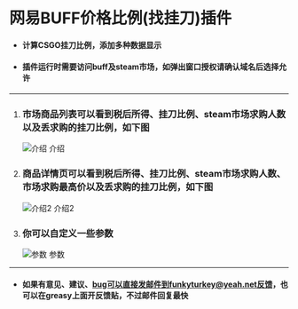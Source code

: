 # 网易BUFF价格比例(找挂刀)插件

* #### 计算CSGO挂刀比例，添加多种数据显示

* #### 插件运行时需要访问buff及steam市场，如弹出窗口授权请确认域名后选择允许

-----

1. ### 市场商品列表可以看到税后所得、挂刀比例、steam市场求购人数以及丢求购的挂刀比例，如下图  

   ![介绍 介绍](https://gitee.com/pronax/self-use-oil-warehouse/raw/master/%E7%BD%91%E6%98%93BUFF%E4%BB%B7%E6%A0%BC%E6%AF%94%E4%BE%8B(%E6%89%BE%E6%8C%82%E5%88%80)%E6%8F%92%E4%BB%B6/%E4%BB%8B%E7%BB%8D1.png)    

2. ### 商品详情页可以看到税后所得、挂刀比例、steam市场求购人数、市场求购最高价以及丢求购的挂刀比例，如下图  

   ![介绍2 介绍2](https://gitee.com/pronax/self-use-oil-warehouse/raw/master/%E7%BD%91%E6%98%93BUFF%E4%BB%B7%E6%A0%BC%E6%AF%94%E4%BE%8B(%E6%89%BE%E6%8C%82%E5%88%80)%E6%8F%92%E4%BB%B6/%E4%BB%8B%E7%BB%8D2.png)

3. ### 你可以自定义一些参数  

   ![参数 参数](https://gitee.com/pronax/self-use-oil-warehouse/raw/master/%E7%BD%91%E6%98%93BUFF%E4%BB%B7%E6%A0%BC%E6%AF%94%E4%BE%8B(%E6%89%BE%E6%8C%82%E5%88%80)%E6%8F%92%E4%BB%B6/%E4%BB%8B%E7%BB%8D3.png)

***

* #### 如果有意见、建议、bug可以直接发邮件到funkyturkey@yeah.net反馈，也可以在greasy上面开反馈贴，不过邮件回复最快